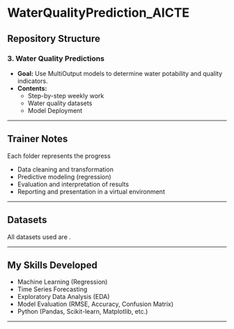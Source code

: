 # WaterQualityPrediction_AICTE
## Repository Structure


### 3. **Water Quality Predictions**
- **Goal:** Use MultiOutput models to determine water potability and quality indicators.
- **Contents:**
  - Step-by-step weekly work
  - Water quality datasets
  - Model Deployment

---

## Trainer Notes

Each folder represents the progress

- Data cleaning and transformation
- Predictive modeling (regression)
- Evaluation and interpretation of results
- Reporting and presentation in a virtual environment

---

## Datasets

All datasets used are .

---

## My Skills Developed

- Machine Learning (Regression)
- Time Series Forecasting
- Exploratory Data Analysis (EDA)
- Model Evaluation (RMSE, Accuracy, Confusion Matrix)
- Python (Pandas, Scikit-learn, Matplotlib, etc.)

---
